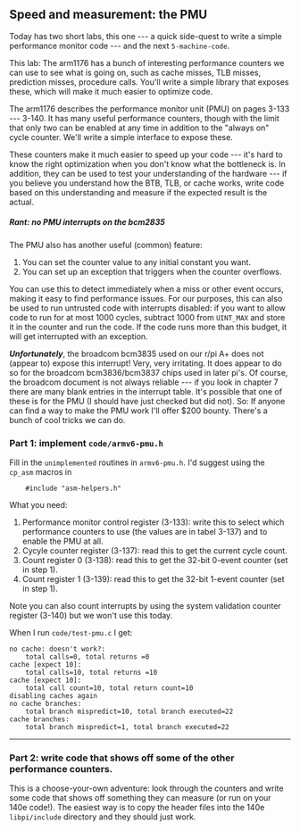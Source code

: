 ## Speed and measurement: the PMU

Today has two short labs, this one ---
a quick side-quest to write a simple performance monitor code --- and 
the next `5-machine-code`.

This lab: The arm1176 has a bunch of interesting performance counters
we can use to see what is going on, such as cache misses, TLB misses,
prediction misses, procedure calls.  You'll write a simple library that
exposes these, which will make it much easier to optimize code.

The arm1176 describes the performance monitor unit (PMU) on pages 3-133
--- 3-140.  It has many useful performance counters, though with the limit
that only two can be enabled at any time in addition to the "always on"
cycle counter.  We'll write a simple interface to expose these.

These counters make it much easier to speed up your code --- it's hard to
know the right optimization when you don't know what the bottleneck is.
In addition, they can be used to test your understanding of the hardware
--- if you believe you understand how the BTB, TLB, or cache works, write
code based on this understanding and measure if the expected result is
the actual.

##### Rant: no PMU interrupts on the bcm2835

The PMU also has another useful (common) feature:
  1. You can set the counter value to any initial constant you want.
  2. You can set up an exception that triggers when the counter overflows.

You can use this to detect immediately when a miss or other event occurs,
making it easy to find performance issues.  For our purposes, this can
also be used to run untrusted code with interrupts disabled:  if you
want to allow code to run for at most 1000 cycles, subtract 1000 from
`UINT_MAX` and store it in the counter and run the code.  If the code
runs more than this budget, it will get interrupted with an exception.

***Unfortunately***, the broadcom bcm3835 used on our r/pi A+  does not
(appear to) expose this interrupt!  Very, very irritating.   It does
appear to do so for the broadcom bcm3836/bcm3837 chips used in later pi's.
Of course, the broadcom document is not always reliable --- if you
look in chapter 7 there are many blank entries in the interrupt table.
It's possible that one of these is for the PMU (I should have just checked
but did not).  So: If anyone can find a way to make the PMU work I'll
offer  $200 bounty.  There's a bunch of cool tricks we can do.

### Part 1:  implement `code/armv6-pmu.h`

Fill in the `unimplemented` routines in `armv6-pmu.h`.  I'd suggest
using the `cp_asm` macros in

        #include "asm-helpers.h"

What you need:
   1. Performance monitor control register (3-133): write this to
      select which performance counters to use (the values are in tabel
      3-137) and to enable the PMU at all.
   2. Cycyle counter register (3-137): read this to get the current
      cycle count.
   3. Count register 0 (3-138): read this to get the 32-bit 0-event
      counter (set in step 1).
   4. Count register 1 (3-139): read this to get the 32-bit 1-event
      counter (set in step 1).

Note you can also count interrupts by using the system validation counter
register (3-140) but we won't use this today.


When I run `code/test-pmu.c` I get:

    no cache: doesn't work?:
	    total calls=0, total returns =0
    cache [expect 10]:
	    total calls=10, total returns =10
    cache [expect 10]:
	    total call count=10, total return count=10
    disabling caches again
    no cache branches:
	    total branch mispredict=10, total branch executed=22
    cache branches:
	    total branch mispredict=1, total branch executed=22

----------------------------------------------------------------------
### Part 2: write code that shows off some of the other performance counters.

This is a choose-your-own adventure:  look through the counters and
write some code that shows off something they can measure (or run on
your 140e code!).  The easiest way is to copy the header files
into the 140e `libpi/include` directory and they should just work.
